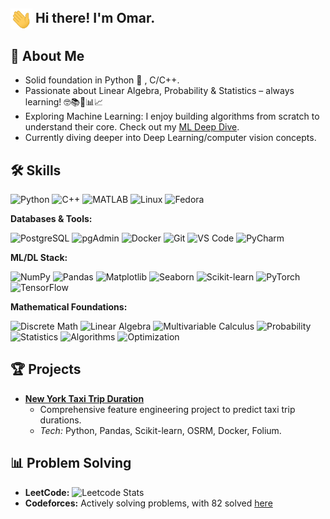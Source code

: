       
<h2>
  <img src="https://raw.githubusercontent.com/ABSphreak/ABSphreak/master/gifs/Hi.gif" width="35px" style="vertical-align: middle;" />  Hi there! I'm Omar.
</h2>

    

## 🚀 About Me
* Solid foundation in Python 🐍 , C/C++.
* Passionate about Linear Algebra, Probability & Statistics – always learning! 🤓📚📐📊📈
* Exploring Machine Learning: I enjoy building algorithms from scratch to understand their core. Check out my [ML Deep Dive](https://github.com/omarTBakr/ML-Deep-Dive).
* Currently diving deeper into Deep Learning/computer vision concepts.

## 🛠️ Skills

<p align="left">
  <img src="https://img.shields.io/badge/Python-3776AB?style=flat-square&logo=python&logoColor=white" alt="Python"/>
  <img src="https://img.shields.io/badge/C%2B%2B-00599C?style=flat-square&logo=cplusplus&logoColor=white" alt="C++"/>
  <img src="https://img.shields.io/badge/MATLAB-0076A8?style=flat-square&logo=mathworks&logoColor=white" alt="MATLAB"/> 
  <img src="https://img.shields.io/badge/Linux-FCC624?style=flat-square&logo=linux&logoColor=black" alt="Linux"/> 
  <img src="https://img.shields.io/badge/Fedora-51A2DA?style=flat-square&logo=fedora&logoColor=white" alt="Fedora"/>
</p>

**Databases & Tools:**
<p align="left">
  <img src="https://img.shields.io/badge/PostgreSQL-316192?style=flat-square&logo=postgresql&logoColor=white" alt="PostgreSQL"/>
  <img src="https://img.shields.io/badge/pgAdmin-51A2DA?style=flat-square&logo=postgresql&logoColor=white" alt="pgAdmin"/>
  <img src="https://img.shields.io/badge/Docker-2496ED?style=flat-square&logo=docker&logoColor=white" alt="Docker"/>
  <img src="https://img.shields.io/badge/Git-F05032?style=flat-square&logo=git&logoColor=white" alt="Git"/>
  <img src="https://img.shields.io/badge/VS%20Code-007ACC?style=flat-square&logo=visual-studio-code&logoColor=white" alt="VS Code"/>
  <img src="https://img.shields.io/badge/PyCharm-000000?style=flat-square&logo=pycharm&logoColor=white" alt="PyCharm"/>
</p>

**ML/DL Stack:**
<p align="left">
  <img src="https://img.shields.io/badge/Numpy-013243?style=flat-square&logo=numpy&logoColor=white" alt="NumPy"/>
  <img src="https://img.shields.io/badge/Pandas-150458?style=flat-square&logo=pandas&logoColor=white" alt="Pandas"/>
  <img src="https://img.shields.io/badge/Matplotlib-11557c?style=flat-square&logo=matplotlib&logoColor=white" alt="Matplotlib"/>
  <img src="https://img.shields.io/badge/Seaborn-3776AB?style=flat-square&logo=seaborn&logoColor=white" alt="Seaborn"/>
  <img src="https://img.shields.io/badge/Scikit--learn-F7931E?style=flat-square&logo=scikit-learn&logoColor=white" alt="Scikit-learn"/>
  <img src="https://img.shields.io/badge/PyTorch-EE4C2C?style=flat-square&logo=pytorch&logoColor=white" alt="PyTorch"/>
  <img src="https://img.shields.io/badge/TensorFlow-FF6F00?style=flat-square&logo=tensorflow&logoColor=white" alt="TensorFlow"/>
</p>

**Mathematical Foundations:**
<p align="left">
  <img src="https://img.shields.io/badge/Discrete%20Math-764ABC?style=flat-square" alt="Discrete Math"/>
  <img src="https://img.shields.io/badge/Linear%20Algebra-0072BD?style=flat-square" alt="Linear Algebra"/>
  <img src="https://img.shields.io/badge/Multivariable%20Calculus-E94E77?style=flat-square" alt="Multivariable Calculus"/>
  <img src="https://img.shields.io/badge/Probability-F07C28?style=flat-square" alt="Probability"/>
  <img src="https://img.shields.io/badge/Statistics-5CB85C?style=flat-square" alt="Statistics"/>
  <img src="https://img.shields.io/badge/Algorithms-4B0082?style=flat-square" alt="Algorithms"/>
  <img src="https://img.shields.io/badge/Optimization-D9534F?style=flat-square" alt="Optimization"/>
</p>

## 🏆 Projects

*   **[New York Taxi Trip Duration](https://github.com/omarTBakr/ML-Projects/tree/main/New%20York%20City%20Taxi%20Trip%20Duration)**
    *   Comprehensive feature engineering project to predict taxi trip durations.
    *   *Tech:* Python, Pandas, Scikit-learn, OSRM, Docker, Folium.
  
## 📊 Problem Solving



*   **LeetCode:**
    ![Leetcode Stats](https://leetcard.jacoblin.cool/omar_bakr?theme=dark)
*   **Codeforces:** Actively solving problems, with 82 solved [here](https://codeforces.com/profile/OMar_Bakr)
<!--
## Programming Languages
<img src = 'https://github.com/omarTBakr/Images/blob/main/matlab.svg' height='50'/> <img src = 'https://github.com/omarTBakr/Images/blob/main/C_svg.png' height='50'/> <img src = 'https://github.com/omarTBakr/Images/blob/main/ISO_C%2B%2B_Logo.svg.png' height='50'/> <img src = 'https://github.com/omarTBakr/Images/blob/main/python-5.svg' height='50'/>   
-->
 
<!--  ## Technologies I Use
<div>
  <img src="https://github.com/omarTBakr/Images/blob/main/visual-studio-code-1-1.svg" width="50" height="50" style="padding-right: 20px; display: inline-block;">
  <img src="https://github.com/omarTBakr/Images/blob/main/pycharmedu-icon.svg" width="50" height="50" style="padding-right: 20px; display: inline-block;">
  <img src="https://github.com/omarTBakr/Images/blob/main/numpy-1.svg" width="50" height="50" style="padding-right: 20px; display: inline-block;">
  <img src="https://github.com/omarTBakr/Images/blob/main/pandas.svg" width="50" height="50" style="padding-right: 20px; display: inline-block;"> 
  <img src="https://github.com/omarTBakr/Images/blob/main/matplotlib-1.svg" width="50" height="50" style="padding-right: 20px; display: inline-block;">
 <img src="https://github.com/omarTBakr/Images/blob/main/seaborn-logo-244EB2DEC5-seeklogo.com.png" width="50" height="50" style="padding-right: 20px; display: inline-block;">
  <img src="https://github.com/omarTBakr/Images/blob/main/Scikit_learn_logo_small.svg.png" width="50" height="50" style="padding-right: 20px; display: inline-block;">
  <img src="https://github.com/omarTBakr/Images/blob/main/pytorch-2.svg" width="50" height="50" style="padding-right: 20px; display: inline-block;">
  <img src="https://github.com/omarTBakr/Images/blob/main/tensorflow-2.svg" width="50" height="50" style="display: inline-block;"> 
</div>
-->


